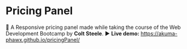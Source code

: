 # Pricing Panel  
:name_badge: A Responsive pricing panel made while taking the course of the Web Development Bootcamp by **Colt Steele**.
:arrow_forward: **Live demo:** https://akuma-phawx.github.io/pricingPanel/
